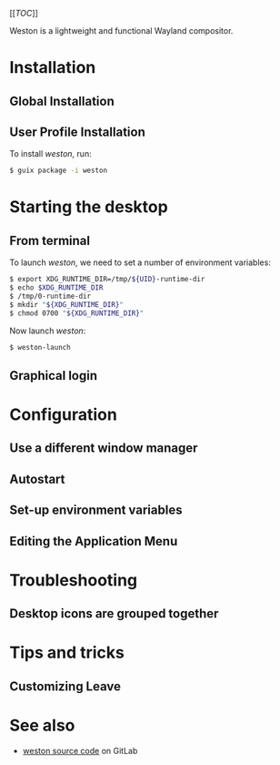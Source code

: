 [[_TOC_]]

Weston is a lightweight and functional Wayland compositor.

# Installation

## Global Installation

## User Profile Installation

To install _weston_, run:

```bash
$ guix package -i weston
```

# Starting the desktop

## From terminal

To launch _weston_, we need to set a number of environment variables:

```bash
$ export XDG_RUNTIME_DIR=/tmp/${UID}-runtime-dir
$ echo $XDG_RUNTIME_DIR
$ /tmp/0-runtime-dir
$ mkdir "${XDG_RUNTIME_DIR}"
$ chmod 0700 "${XDG_RUNTIME_DIR}"
```

Now launch _weston_:

```bash
$ weston-launch
```

## Graphical login

# Configuration

## Use a different window manager

## Autostart

## Set-up environment variables

## Editing the Application Menu

# Troubleshooting

## Desktop icons are grouped together

# Tips and tricks

## Customizing Leave

# See also

- [weston source code](https://gitlab.freedesktop.org/wayland/weston/) on GitLab
